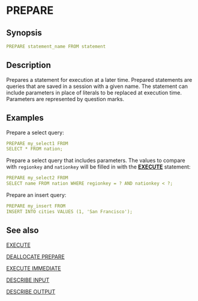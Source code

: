 # PREPARE

## Synopsis

```yaml
PREPARE statement_name FROM statement
```

## Description

Prepares a statement for execution at a later time. Prepared statements are queries that are saved in a session with a given name. The statement can include parameters in place of literals to be replaced at execution time. Parameters are represented by question marks.

## Examples

Prepare a select query:

```yaml
PREPARE my_select1 FROM
SELECT * FROM nation;
```

Prepare a select query that includes parameters. The values to compare with `regionkey` and `nationkey` will be filled in with the [**EXECUTE**](/interfaces/workbench/sql_syntaxes/execute/) statement:

```yaml
PREPARE my_select2 FROM
SELECT name FROM nation WHERE regionkey = ? AND nationkey < ?;
```

Prepare an insert query:

```yaml
PREPARE my_insert FROM
INSERT INTO cities VALUES (1, 'San Francisco');
```

## See also

[EXECUTE](/interfaces/workbench/sql_syntaxes/execute/) 

[DEALLOCATE PREPARE](/interfaces/workbench/sql_syntaxes/deallocate_prepare/) 

[EXECUTE IMMEDIATE](/interfaces/workbench/sql_syntaxes/execute_immediate/) 

[DESCRIBE INPUT](/interfaces/workbench/sql_syntaxes/describe_input/) 

[DESCRIBE OUTPUT](/interfaces/workbench/sql_syntaxes/describe_output/)